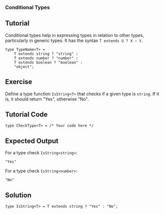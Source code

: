 ### Conditional Types

Tutorial
-------
Conditional types help in expressing types in relation to other types, particularly in generic types. It has the syntax `T extends U ? X : Y`.

    type TypeName<T> = 
        T extends string ? "string" :
        T extends number ? "number" :
        T extends boolean ? "boolean" :
        "object";

Exercise
-------
Define a type function `IsString<T>` that checks if a given type is `string`. If it is, it should return "Yes", otherwise "No".

Tutorial Code
-------

    type CheckType<T> = /* Your code here */

Expected Output
-------
For a type check `IsString<string>`:

    "Yes"

For a type check `IsString<number>`:

    "No"

Solution
-------

    type IsString<T> = T extends string ? "Yes" : "No";